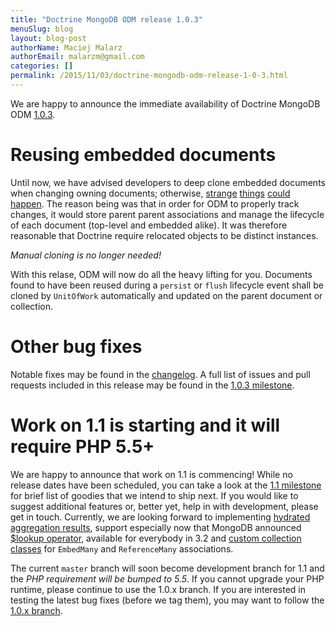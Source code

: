 ```yaml
---
title: "Doctrine MongoDB ODM release 1.0.3"
menuSlug: blog
layout: blog-post
authorName: Maciej Malarz
authorEmail: malarzm@gmail.com
categories: []
permalink: /2015/11/03/doctrine-mongodb-odm-release-1-0-3.html
---
```

We are happy to announce the immediate availability of Doctrine MongoDB
ODM
[1.0.3](https://github.com/doctrine/mongodb-odm/releases/tag/1.0.3).

Reusing embedded documents
==========================

Until now, we have advised developers to deep clone embedded documents
when changing owning documents; otherwise,
[strange](https://github.com/doctrine/mongodb-odm/issues/1229)
[things](https://github.com/doctrine/mongodb-odm/issues/1169)
[could](https://github.com/doctrine/mongodb-odm/issues/478)
[happen](https://www.youtube.com/watch?v=dQw4w9WgXcQ). The reason
being was that in order for ODM to properly track changes, it would
store parent parent associations and manage the lifecycle of each
document (top-level and embedded alike). It was therefore reasonable
that Doctrine require relocated objects to be distinct instances.

*Manual cloning is no longer needed!*

With this relase, ODM will now do all the heavy lifting for you.
Documents found to have been reused during a `persist` or `flush`
lifecycle event shall be cloned by `UnitOfWork` automatically and
updated on the parent document or collection.

Other bug fixes
===============

Notable fixes may be found in the
[changelog](https://github.com/doctrine/mongodb-odm/blob/master/CHANGELOG-1.0.md#103-2015-11-03).
A full list of issues and pull requests included in this release may be
found in the [1.0.3
milestone](https://github.com/doctrine/mongodb-odm/issues?q=milestone%3A1.0.3).

Work on 1.1 is starting and it will require PHP 5.5+
====================================================

We are happy to announce that work on 1.1 is commencing! While no
release dates have been scheduled, you can take a look at the [1.1
milestone](https://github.com/doctrine/mongodb-odm/issues?q=milestone%3A1.1)
for brief list of goodies that we intend to ship next. If you would like
to suggest additional features or, better yet, help in with development,
please get in touch. Currently, we are looking forward to implementing
[hydrated aggregation
results](https://github.com/doctrine/mongodb-odm/pull/1263), support
especially now that MongoDB announced [\$lookup
operator](https://www.mongodb.com/blog/post/revisiting-usdlookup),
available for everybody in 3.2 and [custom collection
classes](https://github.com/doctrine/mongodb-odm/pull/1219) for
`EmbedMany` and `ReferenceMany` associations.

The current `master` branch will soon become development branch for 1.1
and the *PHP requirement will be bumped to 5.5*. If you cannot upgrade
your PHP runtime, please continue to use the 1.0.x branch. If you are
interested in testing the latest bug fixes (before we tag them), you may
want to follow the [1.0.x
branch](https://github.com/doctrine/mongodb-odm/tree/1.0.x).
